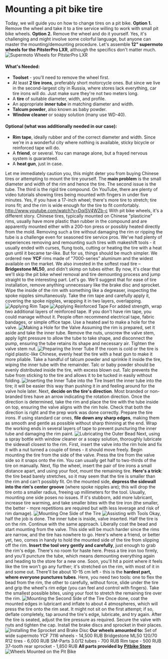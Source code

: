 # Mounting a pit bike tire

Today, we will guide you on how to change tires on a pit bike. **Option 1.** Remove the wheel and take it to a tire service willing to work with small pit bike wheels. **Option 2.** Remove the wheel and do it yourself. Yes, it's challenging and might involve some colorful language, but anyone can master the mounting/demounting procedure. Let's assemble **12" supermoto wheels for the PitsterPro LXR**, although the specifics don't matter much. ![Supermoto Wheels for PitsterPro LXR](../../static/img/e91768.jpg "Supermoto Wheels for PitsterPro LXR")

#### What's Needed:

- **Toolset** - you'll need to remove the wheel first.
- At least **2 tire irons**, preferably short motorcycle ones. But since we live in the second-largest city in Russia, where stores lack everything, car tire irons will do. Just make sure they're not two meters long.
- A **tire** of suitable diameter, width, and profile.
- An appropriate **inner tube** in matching diameter and width.
- **Talcum powder**, also known as baby powder.
- **Window cleaner** or soapy solution (many use WD-40).

#### Optional (what was additionally needed in our case):

- **Rim tape**, ideally rubber and of the correct diameter and width. Since we're in a wonderful city where nothing is available, sticky bicycle or reinforced tape will do.
- A **friend**, or several. You can manage alone, but a frayed nervous system is guaranteed.
- A **heat gun**, just in case.

Let me immediately caution you, this might deter you from buying Chinese tires or attempting to mount the tire yourself. The **main problem** is the small diameter and width of the rim and hence the tire. The second issue is the tube. The third is the rigid tire compound. On YouTube, there are plenty of video tutorials showing tires being mounted with fingers in under five minutes. Yes, if you have a 17-inch wheel; there's more tire to stretch; tire irons fit; and the rim is wide enough for the tire to fit comfortably. http://www.youtube.com/watch?v=DqiSV4WZb-c With pit bike wheels, it's a different story. Chinese tires, typically mounted on Chinese "plasticine" rims, usually have more plastic than rubber in the compound and are apparently mounted either with a 200-ton press or possibly heated directly from the mold. Removing such a tire without damaging the rim or ripping the tube is a challenge even for seasoned tire service pros. We've had plenty of experiences removing and remounting such tires with makeshift tools - it usually ended with curses, flung tools, cutting or heating the tire with a heat gun until it became tar-like. But for us, things should be much simpler. We ordered new **YCF** rims made of "7000-series" aluminum and the widest available on the market. We also invested in the softest road tire – **Bridgestone ML50**, and didn't skimp on tubes either. By now, it's clear that we'll skip the pit bike wheel removal and tire demounting process and jump straight to the interesting part. Let's go. We'll suggest that for ease of tire installation, remove anything unnecessary like the brake disc and sprocket. Wipe the inside of the rim with something like a degreaser, inspecting the spoke nipples simultaneously. Take the rim tape and carefully apply it, covering the spoke nipples, wrapping it in two layers, overlapping. ![Applying Rim Tape](../../static/img/4acded.jpg "Applying Rim Tape") ![Applying Reinforced Tape](../../static/img/1796da.jpg "Applying Reinforced Tape") For added strength, wrap two additional layers of reinforced tape. If you don't have rim tape, you could manage without it. People often recommend electrical tape, fabric bandages, or simple office tape. Use a heated awl to make a hole for the valve. ![Making a Hole for the Valve](../../static/img/979c23.jpg "Making a Hole for the Valve") Assuming the rim is prepared, set it aside and take the inner tube. Remove the nuts, unscrew the valve stem, apply light pressure to allow the tube to take shape, and disconnect the pump, ensuring the tube retains its shape and necessary air. Tighten the valve stem nut. ![Preparing the Inner Tube](../../static/img/06f8c6.jpg "Preparing the Inner Tube") If the room is cold or the tire is rigid plastic-like Chinese, evenly heat the tire with a heat gun to make it more pliable. Take a handful of talcum powder and sprinkle it inside the tire, wiping the inner tube with the remainder. Talc or baby powder should be evenly distributed inside the tire, with excess blown out. Talc prevents the tube from sticking to the tire and allows it to be tucked in easily without folding. ![Inserting the Inner Tube into the Tire](../../static/img/fde04f.jpg "Inserting the Inner Tube into the Tire") Insert the inner tube into the tire; it will be easier this way than pushing it in and feeling around for the valve hole later. Next, **decide on the tire's direction**. Most branded or non-branded tires have an arrow indicating the rotation direction. Once the direction is determined, take the rim and place the tire with the tube inside on top, ensuring the valve aligns with the rim hole. Check that both the direction is right and the prep work was done correctly. Prepare the tire irons. If using standard car ones, **file down any sharp edges**, making them as smooth and gentle as possible without sharp thinning at the end. Wrap the working ends in several layers of tape to prevent puncturing the inner tube and damaging the rim paint. ![Lubricating the Outer Bead](../../static/img/7d91f8.jpg "Lubricating the Outer Bead") Next, using a spray bottle with window cleaner or a soapy solution, thoroughly lubricate the sidewall closest to the rim. First, insert the valve into the rim hole and fix it with a nut turned a couple of times - it should move freely. Begin mounting the tire from the side of the valve. Press the tire from the valve side so it snaps onto the rim. You can usually get half to two-thirds of the tire on manually. Next, flip the wheel, insert the pair of tire irons a small distance apart, and using your foot, mount the remaining tire. **Here's a trick**: the tire bead barely stretches, so it may seem that the tire is smaller than the rim and can't possibly fit. On the mounted side, **depress the sidewall into the rim's center groove** (where spoke nipples are); this will drop the tire onto a smaller radius, freeing up millimeters for the tool. Usually, mounting one side poses no issues. If it's stubborn, add more lubricant, increase tire warming, and take smaller bites with the tire iron (the smaller, the better - more repetitions are required but with less leverage and risk of rim damage). ![Mounting One Side of the Tire](../../static/img/69417e.jpg "Mounting One Side of the Tire") ![Assisting with Tools](../../static/img/3b6c87.jpg "Assisting with Tools") Okay, half the job is done. The inner tube is inside, valve inserted. Half the tire is on the rim. Continue with the same approach. Liberally coat the bead and start mounting from the valve. This side will be much harder since the rims are narrow, and the tire has nowhere to go. Here's where a friend, or better yet, two, comes in handy to hold the mounted side of the tire from slipping off the rim. **Insert the tool very gently and carefully**, just enough to grab the rim's edge. There's no room for haste here. Press a tire iron too firmly, and you'll puncture the tube, which means demounting everything again and heading to the store for a new one. Soon, you'll hit a point where it feels like the tire won't go any further; it's stretched on the rim, with most of it in and some out. There'll be about 10-15 cm left - this is the **hardest part, where everyone punctures tubes**. Here, you need two tools: one to flex the bead from the rim, the other to carefully, without force, slide under the tire and grip the wheel's rim edge (you can feel and control with fingers). Take the smallest possible bites, using your foot to stretch the remaining tire over the rim. ![Mounting the Second Side of the Tire](../../static/img/31ef4e.jpg "Mounting the Second Side of the Tire") Once done, coat the mounted edges in lubricant and inflate to about 4 atmospheres, which will press the tire onto the rim seat. It might not sit on the first attempt; if so, deflate completely, tap around the tire's edge, lubricate, and try again. After the tire is seated, adjust the tire pressure as required. Secure the valve with nuts and tighten the cap. Install the brake discs and sprocket in their places. ![Installing the Sprocket and Brake Disc](../../static/img/9169e2.jpg "Installing the Sprocket and Brake Disc") **Our wheels amounted to:** Set of wide supermoto YCF 7116 wheels - 14,500 RUB Bridgestone ML50 120/70 R12 tires - 6,000 RUB SM-Parts 3.0/12 tubes - 700 RUB Rim tape - 500 RUB 37-tooth rear sprocket - 1,850 RUB **All parts provided by [Pitbike Store](http://pitbikestore.ru/)** ![Wheels Mounted on the Pit Bike](../../static/img/783f0a.jpg "Wheels Mounted on the Pit Bike")